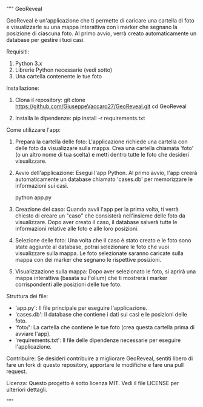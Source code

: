 """
GeoReveal

GeoReveal è un'applicazione che ti permette di caricare una cartella di foto e visualizzarle su una mappa interattiva con i marker che segnano la posizione di ciascuna foto. Al primo avvio, verrà creato automaticamente un database per gestire i tuoi casi.

Requisiti:
1. Python 3.x
2. Librerie Python necessarie (vedi sotto)
3. Una cartella contenente le tue foto

Installazione:
1. Clona il repository:
   git clone https://github.com/GiuseppeVaccaro27/GeoReveal.git
   cd GeoReveal

2. Installa le dipendenze:
   pip install -r requirements.txt

Come utilizzare l'app:
1. Prepara la cartella delle foto:
   L'applicazione richiede una cartella con delle foto da visualizzare sulla mappa. Crea una cartella chiamata 'foto' (o un altro nome di tua scelta) e metti dentro tutte le foto che desideri visualizzare.

2. Avvio dell'applicazione:
   Esegui l'app Python. Al primo avvio, l'app creerà automaticamente un database chiamato 'cases.db' per memorizzare le informazioni sui casi.

   python app.py

3. Creazione del caso:
   Quando avvii l'app per la prima volta, ti verrà chiesto di creare un "caso" che consisterà nell'insieme delle foto da visualizzare. Dopo aver creato il caso, il database salverà tutte le informazioni relative alle foto e alle loro posizioni.

4. Selezione delle foto:
   Una volta che il caso è stato creato e le foto sono state aggiunte al database, potrai selezionare le foto che vuoi visualizzare sulla mappa. Le foto selezionate saranno caricate sulla mappa con dei marker che segnano le rispettive posizioni.

5. Visualizzazione sulla mappa:
   Dopo aver selezionato le foto, si aprirà una mappa interattiva (basata su Folium) che ti mostrerà i marker corrispondenti alle posizioni delle tue foto.

Struttura dei file:
- 'app.py': Il file principale per eseguire l'applicazione.
- 'cases.db': Il database che contiene i dati sui casi e le posizioni delle foto.
- 'foto/': La cartella che contiene le tue foto (crea questa cartella prima di avviare l'app).
- 'requirements.txt': Il file delle dipendenze necessarie per eseguire l'applicazione.

Contribuire:
Se desideri contribuire a migliorare GeoReveal, sentiti libero di fare un fork di questo repository, apportare le modifiche e fare una pull request.

Licenza:
Questo progetto è sotto licenza MIT. Vedi il file LICENSE per ulteriori dettagli.

"""
